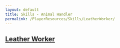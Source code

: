 ```yaml
---
layout: default
title: Skills - Animal Handler
permalink: /PlayerResources/Skills/LeatherWorker/
---
```

## [Leather Worker](#Leather-Worker)
